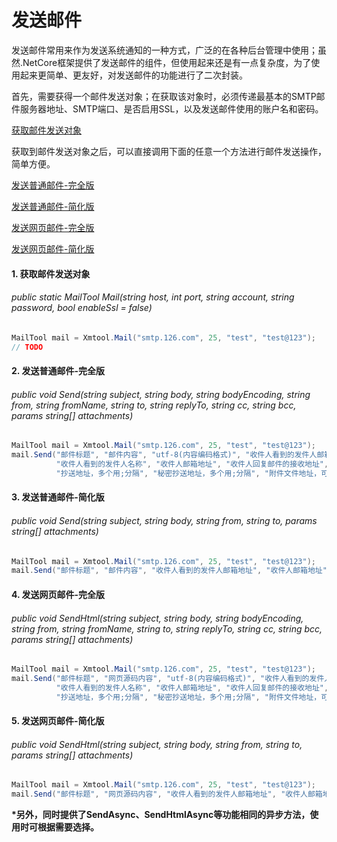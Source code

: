 # 发送邮件

发送邮件常用来作为发送系统通知的一种方式，广泛的在各种后台管理中使用；虽然.NetCore框架提供了发送邮件的组件，但使用起来还是有一点复杂度，为了使用起来更简单、更友好，对发送邮件的功能进行了二次封装。

首先，需要获得一个邮件发送对象；在获取该对象时，必须传递最基本的SMTP邮件服务器地址、SMTP端口、是否启用SSL，以及发送邮件使用的账户名和密码。

[获取邮件发送对象](#create-mailtool)

获取到邮件发送对象之后，可以直接调用下面的任意一个方法进行邮件发送操作，简单方便。

[发送普通邮件-完全版](#send-all)

[发送普通邮件-简化版](#send-simple)

[发送网页邮件-完全版](#sendhtml-all)

[发送网页邮件-简化版](#sendhtml-simple)



#### <a id="create-mailtool">1. 获取邮件发送对象</a>

###### public static MailTool Mail(string host, int port, string account, string password, bool enableSsl = false)

```c#
MailTool mail = Xmtool.Mail("smtp.126.com", 25, "test", "test@123");
// TODO
```

#### <a id="send-all">2. 发送普通邮件-完全版</a>

######         public void Send(string subject, string body, string bodyEncoding, string from, string fromName, string to, string replyTo, string cc, string bcc, params string[] attachments)

```c#
MailTool mail = Xmtool.Mail("smtp.126.com", 25, "test", "test@123");
mail.Send("邮件标题", "邮件内容", "utf-8(内容编码格式)", "收件人看到的发件人邮箱地址", 
          "收件人看到的发件人名称", "收件人邮箱地址", "收件人回复邮件的接收地址",
          "抄送地址，多个用;分隔", "秘密抄送地址，多个用;分隔", "附件文件地址，可以多个");
```

#### <a id="send-simple">3. 发送普通邮件-简化版</a>

###### public void Send(string subject, string body, string from, string to, params string[] attachments)

```c#
MailTool mail = Xmtool.Mail("smtp.126.com", 25, "test", "test@123");
mail.Send("邮件标题", "邮件内容", "收件人看到的发件人邮箱地址", "收件人邮箱地址", "附件文件地址");
```

#### <a id="sendhtml-all">4. 发送网页邮件-完全版</a>

###### public void SendHtml(string subject, string body, string bodyEncoding, string from, string fromName, string to, string replyTo, string cc, string bcc, params string[] attachments)

```c#
MailTool mail = Xmtool.Mail("smtp.126.com", 25, "test", "test@123");
mail.Send("邮件标题", "网页源码内容", "utf-8(内容编码格式)", "收件人看到的发件人邮箱地址", 
          "收件人看到的发件人名称", "收件人邮箱地址", "收件人回复邮件的接收地址",
          "抄送地址，多个用;分隔", "秘密抄送地址，多个用;分隔", "附件文件地址，可以多个");
```

#### <a id="sendhtml-simple">5. 发送网页邮件-简化版</a>

###### public void SendHtml(string subject, string body, string from, string to, params string[] attachments)

```c#
MailTool mail = Xmtool.Mail("smtp.126.com", 25, "test", "test@123");
mail.Send("邮件标题", "网页源码内容", "收件人看到的发件人邮箱地址", "收件人邮箱地址", "附件文件地址");
```



<b>*另外，同时提供了SendAsync、SendHtmlAsync等功能相同的异步方法，使用时可根据需要选择。</b>

